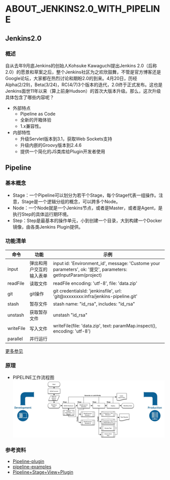 # ABOUT_JENKINS2.0_WITH_PIPELINE

## Jenkins2.0
### 概述
自从去年9月底Jenkins的创始人Kohsuke Kawaguchi提出Jenkins 2.0（后称2.0）的愿景和草案之后，整个Jenkins社区为之欢欣鼓舞，不管是官方博客还是Google论坛，大家都在热烈讨论和期盼2.0的到来。4月20日，历经Alpha(2/29)，Beta(3/24)，RC(4/7)3个版本的迭代，2.0终于正式发布。这也是Jenkins面世11年以来（算上前身Hudson）的首次大版本升级。那么，这次升级具体包含了哪些内容呢？

- 外部特点
    - Pipeline as Code
    - 全新的开箱体验
    - 1.x兼容性。
- 内部特性
    - 升级Servlet版本到3.1，获取Web Sockets支持
    - 升级内嵌的Groovy版本到2.4.6
    - 提供一个简化的JS类库给Plugin开发者使用
  
  
## Pipeline 

### 基本概念
- Stage：一个Pipeline可以划分为若干个Stage，每个Stage代表一组操作。注意，Stage是一个逻辑分组的概念，可以跨多个Node。
- Node：一个Node就是一个Jenkins节点，或者是Master，或者是Agent，是执行Step的具体运行期环境。
- Step：Step是最基本的操作单元，小到创建一个目录，大到构建一个Docker镜像，由各类Jenkins Plugin提供。
  
### 功能清单
  
| 命令 | 功能 | 示例  |
| --- | --- | --- |
| input | 弹出和用户交互的输入表单 |input id: 'Environment_id', message: 'Custome your parameters', ok: '提交', parameters: getInputParam(project)  |
| readFile | 读取文件 | readFile encoding: 'utf-8', file: 'data.zip' |
| git | git操作 | git credentialsId: 'jenkinsfile', url: 'git@xxxxxxxx:infra/jenkins-pipeline.git' |
| stash | 暂存文件 | stash name: "id_rsa", includes: "id_rsa" |
| unstash | 获取暂存文件 | unstash "id_rsa" |
| writeFile | 写入文件 | writeFile(file: 'data.zip', text: paramMap.inspect(), encoding: 'utf-8')  |
| parallel | 并行运行 |   |
[更多参见](http://10.141.4.83:18083/job/yrd-environment-build/pipeline-syntax/html)
### 原理
- PIPELINE工作流程图
![](image/14824771652340/14827413331557.jpg)


### 参考资料
- [Pipeline-plugin](https://github.com/jenkinsci/pipeline-plugin)
- [pipeline-examples](https://github.com/jenkinsci/pipeline-examples)
-  [Pipeline+Stage+View+Plugin](https://wiki.jenkins-ci.org/display/JENKINS/Pipeline+Stage+View+Plugin)
  
  

